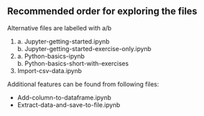 ## Recommended order for exploring the files
Alternative files are labelled with a/b

1. a. Jupyter-getting-started.ipynb <br>
   b. Jupyter-getting-started-exercise-only.ipynb
2. a. Python-basics-ipynb <br>
   b. Python-basics-short-with-exercises
3. Import-csv-data.ipynb

Additional features can be found from following files:
- Add-column-to-dataframe.ipynb
- Extract-data-and-save-to-file.ipynb
